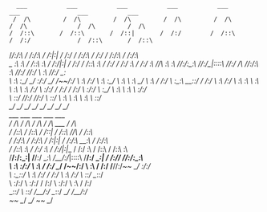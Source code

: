       ___           ___           ___           ___           ___           ___                ___           ___     
     /  /\         /  /\         /  /\         /  /\         /  /\         /  /\              /  /\         /  /\    
    /  /::\       /  /::\       /  /::|       /  /:/        /  /::\       /  /:/             /  /::\       /  /::\   
   /__/:/\:\     /  /:/\:\     /  /:|:|      /  /:/        /  /:/\:\     /  /:/             /  /:/\:\     /  /:/\:\  
  _\_ \:\ \:\   /  /::\ \:\   /  /:/|:|__   /  /:/        /  /::\ \:\   /  /:/             /  /:/  \:\   /  /:/  \:\ 
 /__/\ \:\ \:\ /__/:/\:\_\:\ /__/:/_|::::\ /__/:/     /\ /__/:/\:\ \:\ /__/:/             /__/:/ \  \:\ /__/:/ \__\:\
 \  \:\ \:\_\/ \__\/  \:\/:/ \__\/  /~~/:/ \  \:\    /:/ \  \:\ \:\_\/ \  \:\             \  \:\  \__\/ \  \:\ /  /:/
  \  \:\_\:\        \__\::/        /  /:/   \  \:\  /:/   \  \:\ \:\    \  \:\             \  \:\        \  \:\  /:/ 
   \  \:\/:/        /  /:/        /  /:/     \  \:\/:/     \  \:\_\/     \  \:\             \  \:\        \  \:\/:/  
    \  \::/        /__/:/        /__/:/       \  \::/       \  \:\        \  \:\             \  \:\        \  \::/   
     \__\/         \__\/         \__\/         \__\/         \__\/         \__\/              \__\/         \__\/    
      ___           ___           ___                    ___                        ___                              
     /  /\         /  /\         /  /\                  /  /\           ___        /  /\                             
    /  /::\       /  /::\       /  /::|                /  /::\         /__/\      /  /::\                            
   /  /:/\:\     /  /:/\:\     /  /:|:|               /  /:/\:\        \__\:\    /  /:/\:\                           
  /  /::\ \:\   /  /:/  \:\   /  /:/|:|__            /  /:/  \:\       /  /::\  /  /::\ \:\                          
 /__/:/\:\_\:| /__/:/ \__\:\ /__/:/_|::::\          /__/:/ \__\:|   __/  /:/\/ /__/:/\:\_\:\                         
 \  \:\ \:\/:/ \  \:\ /  /:/ \__\/  /~~/:/          \  \:\ /  /:/  /__/\/:/~~  \__\/  \:\/:/                         
  \  \:\_\::/   \  \:\  /:/        /  /:/            \  \:\  /:/   \  \::/          \__\::/                          
   \  \:\/:/     \  \:\/:/        /  /:/              \  \:\/:/     \  \:\          /  /:/                           
    \__\::/       \  \::/        /__/:/                \__\::/       \__\/         /__/:/                            
        ~~         \__\/         \__\/                     ~~                      \__\/                             
